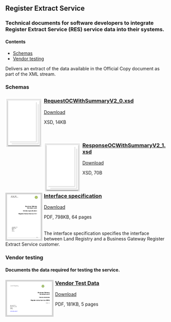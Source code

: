 ## Register Extract Service

### Technical documents for software developers to integrate Register Extract Service (RES) service data into their systems.

#### Contents
- [Schemas](#schemas)
- [Vendor testing](#vendor-testing)

Delivers an extract of the data available in the Official Copy document as part of the XML stream.

### Schemas

<h3><a href="../../schemas/RequestOCWithSummaryV2_0.xsd">
<img style="float: left; margin: 0px 5px 0px 0px" src="../../images/thumbnail/file.png"></a> 
<a href="../../schemas/RequestOCWithSummaryV2_0.xsd">RequestOCWithSummaryV2_0.xsd</a></h3>
<a download="RequestOCWithSummaryV2_0.xsd" href="../../schemas/RequestOCWithSummaryV2_0.xsd">Download</a>

XSD, 14KB

<br/>
<h3><a href="../../schemas/ResponseOCWithSummaryV2_1.xsd">
<img style="float: left; margin: 0px 5px 0px 0px" src="../../images/thumbnail/file.png"></a> 
<a href="../../schemas/ResponseOCWithSummaryV2_1.xsd">ResponseOCWithSummaryV2_1.xsd</a></h3>
<a download="ResponseOCWithSummaryV2_1.xsd" href="../../schemas/ResponseOCWithSummaryV2_1.xsd">Download</a>

XSD, 70B

<br/>

<h3><a href="../../pdfs/services/RES_V2_1_Interface_Specification.pdf">
<img style="float: left; margin: 0px 5px 0px 0px;  border:5px solid LightGrey;" src="../../images/thumbnail/RESV2_1-Interface-Specification.pdf.png"></a>
<a href="../../pdfs/services/RES_V2_1_Interface_Specification.pdf">Interface specification</a></h3>
<a download="RES_V2_1_Interface_Specification.pdf" href="../../pdfs/services/RES_V2_1_Interface_Specification.pdf">Download</a>

PDF, 798KB, 64 pages
<br/>
<br/>
<br/>
The interface specification specifies the interface between Land Registry and a Business Gateway Register Extract Service customer.

### Vendor testing

#### Documents the data required for testing the service.

<h3><a href="../../pdfs/services/RES_Vendor_Data_v1.2.pdf">
<img style="float: left; margin: 0px 5px 0px 0px;  border:5px solid LightGrey;" src="../../images/thumbnail/RegisterExtractServiceVendorData.pdf.png"></a>
<a href="../../pdfs/services/RES_Vendor_Data_v1.2.pdf">Vendor Test Data</a></h3>
<a download="RES_Vendor_Data_v1.2.pdf" href="../../pdfs/services/RES_Vendor_Data_v1.2.pdf">Download</a>

PDF, 181KB, 5 pages